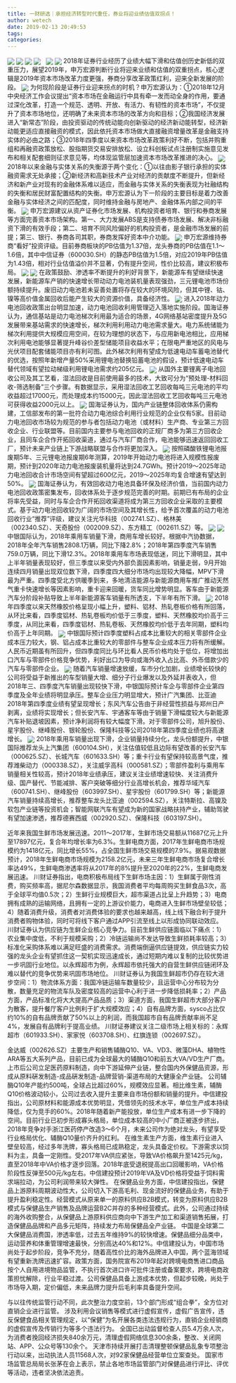 ```yaml
---
title: 一财研选｜承担经济转型时代重任，券业将迎业绩估值双拐点！
author: wetech
date: 2019-02-13 20:49:53
tags: 
categories: 
---
```


<!-- more -->
<img align="center" border="0" src="https://imgcdn.yicai.com/uppics/images/2019/02/87b64775ab53033044c388ac6cb465b2.jpg" />
<img align="center" border="0" src="https://imgcdn.yicai.com/uppics/images/2019/02/fe42e62293ec131d5a9c817001d5ffde.jpg" />

<img align="center" border="0" src="https://imgcdn.yicai.com/uppics/images/2019/02/7ac523d0ac2bd324bf7d866b30f124dd.jpg" />

<img align="center" border="0" src="https://imgcdn.yicai.com/uppics/images/2019/02/310d27af338305e859106daf168469c6.jpg" />
 
<img align="center" border="0" src="https://imgcdn.yicai.com/uppics/images/2019/02/0dccc724fbc24f7d11ebde39e164b1cc.jpg" />

<img align="center" border="0" src="https://imgcdn.yicai.com/uppics/images/2019/02/2a2187813d7e8bb2462fed5b48eb7b60.jpg" />
2018年证券行业经历了业绩大幅下滑和估值创历史新低的双重压力，展望2019年，申万宏源判断行业将迎来业绩和估值的双重拐点，核心逻辑是2019年资本市场改革力度更强，券商分享改革政策红利，迎来全新发展的阶段。
<img align="center" border="0" src="https://imgcdn.yicai.com/uppics/images/2019/02/f12c7c499621b34ecfac23ff99aab46d.jpg" />
为何现阶段是证券行业迎来拐点的时机？申万宏源认为：①2018年12月中央经济工作会议提出“资本市场在金融运行中具有牵一发而动全身的作用，要通过深化改革，打造一个规范、透明、开放、有活力、有韧性的资本市场”，不仅提升了资本市场地位，还明确了未来资本市场的改革方向和目标；②我国经济发展进入“新常态”阶段，由投资驱动的传统动能向创新驱动的经济新动能转型，经济新动能更适应直接融资的模式，因此依托资本市场做大直接融资增量改革是金融支持实体的必由之路；③2018年四季度以来资本市场改革政策利好不断，包括并购重组和再融资政策放松、股指期货交易安排放松、设立科创板试点注册制实施意见发布和相关配套细则征求意见等，均体现监管层加速资本市场改革推进的决心。
<img align="center" border="0" src="https://imgcdn.yicai.com/uppics/images/2019/02/1de64b601e7bcc9f4358f226d30ada65.jpg" />
2018年以来金融与实体关系的失衡源于两个变化：①以往由影子银行承担的实体融资需求无处承接；②新经济和高新技术产业对经济的贡献度不断提升，但新经济和新产业对现有的金融体系难以适应，而金融与实体关系的失衡表现为社融结构的失衡和居民财富配置结构的失衡。申万宏源认为下一阶段的主要目标是着力改善金融与实体经济之间的匹配度，同时维持金融与房地产、金融体系内部之间的平衡。
<img align="center" border="0" src="https://imgcdn.yicai.com/uppics/images/2019/02/ed3a2982bf26ab3316a5cc5d07e5faea.jpg" />
申万宏源建议从资产证券化市场发展、机构投资者培育、银行和券商发展等方面完善资本市场架构。第一、大力发展ABS是支持债券市场发展、解决非标融资下滑的有效手段；第二、培育不同风险偏好的机构投资者，是金融市场发展的前提；第三、银行、券商各司其职，券商发挥好资本中介功能。
<img align="center" border="0" src="https://imgcdn.yicai.com/uppics/images/2019/02/27aaae4eaad56bf0f054b85aeb605207.jpg" />
申万宏源维持券商“看好”投资评级。目前券商板块的PB估值为1.37倍，龙头券商的PB估值在1.1～1.6倍，其中中信证券（600030.SH）的静态PB估值为1.5倍，对应2019年PB估值为1.43倍，相对行业估值溢价并不显著，仍有提升空间，性价比较高，建议积极布局。
<img align="center" border="0" src="https://imgcdn.yicai.com/uppics/images/2019/02/ba221a92aa1f137050dc9b4ece4f9824.jpg" />

<img align="center" border="0" src="https://imgcdn.yicai.com/uppics/images/2019/02/d998d940b354402ac1ebf35b6d8f53f2.jpg" />
在政策鼓励、渗透率不断提升的利好背景下，新能源车有望继续快速发展，新能源车产销的快速增长带动动力电池装机量表现强劲，三元锂电池市场份额持续提升。废旧动力电池若未妥善处置将存在较大的环境风险，但其中锂、钴、镍等高价值金属回收后能产生较大的资源价值，具备经济性。
<img align="center" border="0" src="https://imgcdn.yicai.com/uppics/images/2019/02/8b24729ab3309791d00c09b005ed2a98.jpg" />
进入2018年动力电池回收政策出台明显加速，动力电池回收利用管理迈入落地实施阶段。国海证券认为，通信基站是动力电池梯次利用最为适合的场景，4G网络基站密度提升及5G发展带来基站需求的快速增长，梯次利用利用动力电池需求量大。电力系统储能为梯次利用提供大规模应用空间，在较为理想的状态下，与应用新电池相比，应用梯次利用电池能够显著提升峰谷价差型储能项目收益水平；在限电严重地区的风电与光伏项目配套储能项目亦有利可图。此外梯次利用有望成为低速电动车蓄电池替代的优选，按照年新增产量50%采用锂电池替换铅蓄电池的假设，预计低速电动车替代领域有望拉动梯级利用锂电池需求约205亿元。
<img align="center" border="0" src="https://imgcdn.yicai.com/uppics/images/2019/02/cc1e147ba0757baf71a44067807e84e5.jpg" />
从国外主要锂离子电池回收公司及其工艺看，湿法回收是目前使用最多的技术，大致可分为“预处理-材料回收-筛选制备”三个步骤。有数据显示，采用湿法回收工艺回收每吨三元电池的平均收益超过17000元，而处理成本约15000元，因此湿法回收工艺回收每吨三元电池可获得收益2000元以上。
<img align="center" border="0" src="https://imgcdn.yicai.com/uppics/images/2019/02/a6063689285e784ba68eb9283a161d7d.jpg" />
国海证券认为，国内产业链整体回收体系仍需构建，工信部发布的第一批符合动力电池综合利用行业规范的企业仅有5家。目前动力电池回收市场较为规范的参与者包括动力电池（或材料）生产商、专业第三方回收企业、行业联盟等。目前国内主要参与电池回收的正规厂商多为第三方回收企业，且同车企合作开拓回收渠道，通过与汽车厂商合作，电池能够迅速返回回收工厂，预计未来产业链上下游战略联盟与合作将更加深入。
<img align="center" border="0" src="https://imgcdn.yicai.com/uppics/images/2019/02/964a50d7fd64918d35fe025215e96eb1.jpg" />
按照磷酸铁锂电池报废期5年、三元锂电池报废期6年测算，2019年开始动力电池将进入规模性报废期，预计到2020年动力电池报废装机量将达到24.7GWh。预计2019～2025年动力电池回收合计市场空间有望超过600亿元，2019～2025年均复合增速有望达到50%。
<img align="center" border="0" src="https://imgcdn.yicai.com/uppics/images/2019/02/4c195877a2e92a25cc51f233ee090e81.jpg" />
国海证券认为，有效回收动力电池具备环保及经济价值，当前国内动力电池回收政策密集发布，回收体系处于逐步规范完善的时期。前期已有布局的企业将率先受益，同时与车企合作开拓回收渠道将成为第三方回收企业采取的主要模式。基于动力电池回收较为广阔的市场空间及其增长性，给予首次覆盖的动力电池回收行业“推荐”评级，建议关注光华科技（002741.SZ）、格林美（002340.SZ）、天奇股份（002009.SZ）、东方精工（002611.SZ）等。
<img align="center" border="0" src="https://imgcdn.yicai.com/uppics/images/2019/02/10a42dbfc56742dc01afb51443e34218.jpg" />

<img align="center" border="0" src="https://imgcdn.yicai.com/uppics/images/2019/02/e258d269f4a8443283319471abf3ac08.jpg" />
中银国际认为，2018年乘用车销量下滑，商用车增长较好。根据中汽协数据，2018年全年汽车销售2808.1万辆，同比下降2.8%；2018年第四季度汽车销售759.0万辆，同比下滑12.3%。2018年乘用车市场表现低迷，同比下滑明显，其中上半年销量表现较好，但三季度以来受内外部负面因素影响，销量走弱，9月开始连续四月销量出现双位数下滑，四季度四大细分市场均出现较大降幅，MPV下滑最为严重。四季度受北方供暖季到来，多地清洁能源与新能源商用车推广推动天然气重卡快速增长等因素影响，重卡迎来回暖，货车同比增势明显。客车由于新能源汽车分阶段补贴导致上半年新能源客车销量有所透支，下半年有所下滑。
<img align="center" border="0" src="https://imgcdn.yicai.com/uppics/images/2019/02/66a996e7bb6259319d31670d62720b44.jpg" />
2018年四季度以来天然橡胶价格呈现小幅上升，塑料、铝材、热轧卷板价格有所回落，从环比来看，四季度铝材、热轧卷板均价低于三季度，塑料、天然橡胶均价高于三季度，从同比来看，四季度铝材、热轧卷板、天然橡胶均价低于去年同期，塑料均价高于上年同期。
<img align="center" border="0" src="https://imgcdn.yicai.com/uppics/images/2019/02/13654384c2fb3e3fe9cac87814b7e5eb.jpg" />
中银国际预计四季度塑料占成本比重较大的相关零部件企业成本压力较大，钢、铝占成本比重较大的零部件与整车企业成本压力将有所缓解。人民币近期虽有所回升，但四季度同比与环比看人民币价格均处于低位，将增加出口汽车与零部件价格竞争优势，利好出口为导向或海外收入占比高、外币借款少的汽车与零部件企业。
<img align="center" border="0" src="https://imgcdn.yicai.com/uppics/images/2019/02/767f264378efc2884ba0c2a451e59af4.jpg" />
随着汽车销量增速放缓，车市分化加剧，业绩增长较快的公司将受益于新推出的车型销量大增、细分子行业爆发以及外延并表收入，但2018年三、四季度汽车销量出现较快下滑，中银国际预计车企与零部件企业第四季度及全年业绩将明显承压。整车企业压力明显增大，预计广汽集团、比亚迪2018年第四季度业绩有望呈现增长；东风汽车公告由于非经营性损益与郑州日产剥离，业绩将实现增长；但长安汽车、宇通客车等由于销量下滑幅度较大与新能源汽车补贴退坡因素，预计净利润将有较大幅度下滑。对于零部件公司，旭升股份、星宇股份、继峰股份、银轮股份、保隆科技等公司2018年第四季度业绩也将高速增长。
<img align="center" border="0" src="https://imgcdn.yicai.com/uppics/images/2019/02/d2c14e84dfd62a5cc8c20bcde835018c.jpg" />
2018年乘用车销量出现下滑，企业销量持续分化，龙头份额提升，中银国际推荐龙头上汽集团（600104.SH），关注估值较低且边际有望改善的长安汽车（000625.SZ）、长城汽车（601633.SH）等；重卡行业有望保持较高景气度，推荐潍柴动力（000338.SZ），关注威孚高科（000581.SZ）；零部件盈利与乘用车销量相关性较高，预计2018年业绩承压，建议关注业绩增速较快、关注消费升级、国产替代、节能减排、客户突破等细分行业高增长机会，推荐华域汽车（600741.SH）、继峰股份（603997.SH）、星宇股份（601799.SH）等；新能源汽车销量持续高增长，推荐整车龙头比亚迪（002594.SZ），关注特斯拉、高镍及软包产业链等投资机会；智能网联汽车有望成为新的国家战略扶持产业，辅助驾驶有望加速渗透，推荐德赛西威（002920.SZ）、保隆科技（603197.SH）。

近年来我国生鲜市场发展迅速。2011～2017年，生鲜市场交易额从11687亿元上升至17897亿元，复合年均增长率为6.3%。生鲜电商方面，2017年生鲜电商市场规模约为1418亿元，同比增长55%，占全国生鲜市场交易规模的7.9%。据易观数据预计，2018年生鲜电商市场规模为2158.2亿元，未来三年生鲜电商市场复合增长率达49%，生鲜电商渗透率将从2017年的8%提升至2020年的22%，生鲜电商发展迅速。
川财证券指出，电商积极布局线下生鲜市场主因：1）生鲜属于刚性消费，购买频率高，据尼尔森数据显示，我国消费者平均每周购买生鲜食品3次，高于全球平均值0.5次；2）生鲜行业规模巨大，超市渠道占比呈上升趋势；3）电商拥有成熟的运输网络，且拥有一定的上游议价能力，电商进入生鲜市场壁垒较低；4）随着消费升级，消费者对消费体验的要求也越来越高，线上线下融合利于提升消费者购物体验，同时可将线下客户通过APP引流至线上以形成协同联动效应。
川财证券认为供应链为生鲜企业核心竞争力。目前生鲜供应链面临以下痛点：1）农业集中度低，不利于规模采购；2）冷链运输尚不发达导致生鲜损耗率较高；3）标准化采购体系难以满足旺盛的消费需求。消费端倒逼供应链提效，供应链实力较强的龙头企业有望抓住这一契机实现迅速成长，通过短期内难以复制的比较优势进一步巩固行业地位。以永辉超市为例，永辉超市依托强大的自营生鲜供应链闭环及难以替代的竞争优势来巩固市场地位。
川财证券认为我国生鲜超市仍存在较大进步空间：1）物流体系方面：我国冷链运输车数量较少，且运营中心分布较为分散，数量充足的物流车队及密度较高的运营中心利于进一步降低损耗率；2）产品方面，产品标准化将大大提高产品品质；3）渠道方面，我国生鲜超市大部分客户为散客，提升餐厅客户比例利于扩大规模效应；4）自有品牌方面，sysco占比仅约10%的自有品牌贡献了50%以上的利润，而我国超市自有品牌贡献率尚不足4%，发展自有品牌利于提高业绩。
川财证券建议关注二级市场上相关标的：永辉超市（601933.SH）、家家悦（603708.SH）、红旗连锁（002697.SZ）。

金达威（002626.SZ）主要生产和销售辅酶Q10、VA、VD3、微藻DHA、植物性ARA等五大系列产品，目前已成为全球最大的辅酶Q10和前五大VA/VD生产厂商。上市后公司立足医药原料制造，向中下游延伸产业链，整合国内外保健品资源，形成从原料硏发制造-成品硏发制造-品牌营销-渠道布局的大健康全产业链。
公司辅酶Q10年产能约500吨，全球占比超过60%，规模效应显著。相比维生素，辅酶Q10价格波动较小，公司过去收入提升主要来自市场份额和销量的提升。中信建投指出，公司原材料和能源成本优势明显，凭借领先的技术水平，单位生产成本持续降低，仅为竞手的60%。2018年随着新产能投放，单位生产成本有进一步下降的空间。目前行业已初步形成寡头格局，单位成本较高的中小厂商正被逐步挤出，2018年竞争对手浙江医药停产改造3～6个月，未来公司作为绝对龙头，有望享受行业格局优化、辅酶Q10量价齐升的红利。
在维生素生产方面，维生素行业进入壁垒较高，经过多年洗牌，寡头格局已成熟稳定，龙头具备定价权。下游需求以饲料为主，具备一定刚性。受2017年VA供应紧张，导致VA价格飙升至1425元/kg，直至2018年中VA价格才逐步回落。2018年底受退税提高出口回暖影响，VA价格阶段性反弹至500元/kg左右。中信建投预计2019年VA及VD价格将受益于饲料需求端拉动，为公司利润带来较大弹性。
在保健品业务方面，中信建投指出，保健品上游原料周期波动性大，公司切入下游高毛利、现金流好的保健品业务，有助于提升盈利稳定性。经营模式从原来单一的原料供应B2B模式，转变为原料供应B2B模式与保健品生产销售及品牌运营B2C并存的多种经营模式。此外，公司通过持续的海外收购整合，从保健品上游原料供应商向中下游生产加工和渠道销售拓展，打造保健品品牌和产品多元矩阵，持续发力布局保健品全产业链。
中国是全球第二大保健品消费国，渗透率低，过去五年维持9%的较快增速。保健品细分品类中，运动营养和体重管理增速最快，分别高达40%和12%。中信建投认为，中国市场尚处于起步阶段，竞争不充分，随着高性价比的海外品牌进入中国，两个蓝海领域有望重新洗牌迅速扩容。政策方面，国务院宣布2019年起对跨境电商售进口商品按个人自用进境物品监管，不执行首次进口许可批件注册或备案要求，跨境电商政策担忧解除，行业平稳过渡。公司保健品具备上游成本优势，但起步较晚，尚处于市场导入期，定价偏低，未来品牌力提升后毛利率具备提升空间。
 
 
 
 
与以往传统监管行动不同，此次整治力度空前，13个部门形成“组合拳”，全方位对直销企业进行监管。
涉及利用会议销售等模式进行虚假宣传，虚假广告宣传，违反保健食品相关管理规定，以“保健”为名开展各类违法违规行为，直销企业经销商的虚假宣传及传销行为等多个违法行为。
全国已出动监督检查人员5.4万余人次，为消费者挽回经济损失840余万元，清理虚假网络信息300余条，整改、关闭网站、APP、公众号等130余个。
天津市持续开展打击清理整顿保健品乱象专项整治行动以来，出动执法人员11568人次，对92家保健品经营单位立案查处。
国家市场监管总局局长张茅在会上表示，禁止各地市场监管部门对保健品进行评比、评优等活动，违者坚决依法追责。
